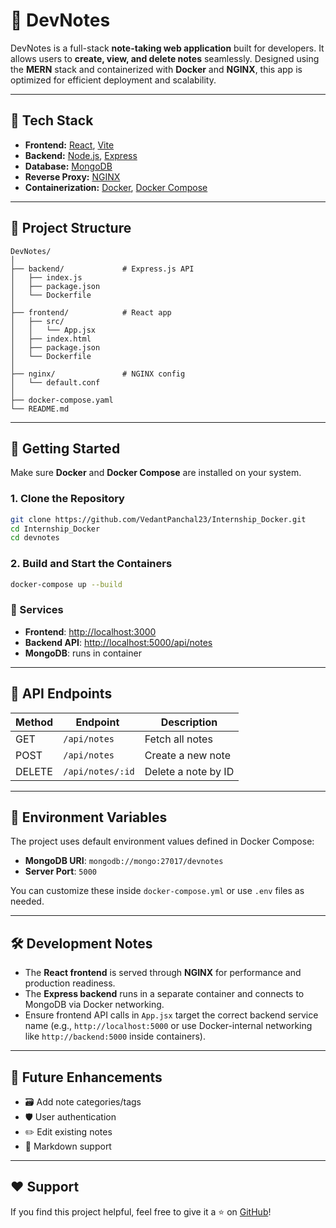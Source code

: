 # 📝 DevNotes

DevNotes is a full-stack **note-taking web application** built for developers. It allows users to **create, view, and delete notes** seamlessly. Designed using the **MERN** stack and containerized with **Docker** and **NGINX**, this app is optimized for efficient deployment and scalability.

---

## 📆 Tech Stack

* **Frontend:** [React](https://reactjs.org/), [Vite](https://vitejs.dev/)
* **Backend:** [Node.js](https://nodejs.org/), [Express](https://expressjs.com/)
* **Database:** [MongoDB](https://www.mongodb.com/)
* **Reverse Proxy:** [NGINX](https://www.nginx.com/)
* **Containerization:** [Docker](https://www.docker.com/), [Docker Compose](https://docs.docker.com/compose/)

---

## 📁 Project Structure

```
DevNotes/
│
├── backend/             # Express.js API
│   ├── index.js
│   ├── package.json
│   └── Dockerfile
│
├── frontend/            # React app
│   ├── src/
│   │   └── App.jsx
│   ├── index.html
│   ├── package.json
│   └── Dockerfile
│
├── nginx/               # NGINX config
│   └── default.conf
│
├── docker-compose.yaml
└── README.md
```

---

## 🚀 Getting Started

Make sure **Docker** and **Docker Compose** are installed on your system.

### 1. Clone the Repository

```bash
git clone https://github.com/VedantPanchal23/Internship_Docker.git
cd Internship_Docker
cd devnotes
```

### 2. Build and Start the Containers

```bash
docker-compose up --build
```

### 🔗 Services

* **Frontend**: [http\://localhost:3000](http\://localhost:3000)
* **Backend API**: [http\://localhost:5000/api/notes](http\://localhost:5000/api/notes)
* **MongoDB**: runs in container

---

## 📡 API Endpoints

| Method | Endpoint         | Description         |
| ------ | ---------------- | ------------------- |
| GET    | `/api/notes`     | Fetch all notes     |
| POST   | `/api/notes`     | Create a new note   |
| DELETE | `/api/notes/:id` | Delete a note by ID |

---

## 🔧 Environment Variables

The project uses default environment values defined in Docker Compose:

* **MongoDB URI**: `mongodb://mongo:27017/devnotes`
* **Server Port**: `5000`

You can customize these inside `docker-compose.yml` or use `.env` files as needed.

---

## 🛠️ Development Notes

* The **React frontend** is served through **NGINX** for performance and production readiness.
* The **Express backend** runs in a separate container and connects to MongoDB via Docker networking.
* Ensure frontend API calls in `App.jsx` target the correct backend service name (e.g., `http://localhost:5000` or use Docker-internal networking like `http://backend:5000` inside containers).

---

## 📌 Future Enhancements

* 🗃️ Add note categories/tags
* 🛡️ User authentication
* ✏️ Edit existing notes
* 📄 Markdown support

---

## ❤️ Support

If you find this project helpful, feel free to give it a ⭐ on [GitHub](https://github.com/VedantPanchal23/Internship_Docker.git)!
